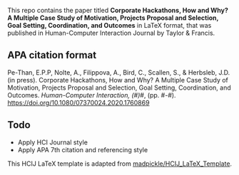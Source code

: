 This repo contains the paper titled <b>Corporate Hackathons, How and Why? A Multiple Case Study of Motivation, Projects Proposal and Selection, Goal Setting, Coordination, and Outcomes</b> in LaTeX format, that was published in Human-Computer Interaction Journal by Taylor & Francis.


## APA citation format
Pe-Than, E.P.P, Nolte, A., Filippova, A., Bird, C., Scallen, S., & Herbsleb, J.D. (in press). Corporate Hackathons, How and Why? A Multiple Case Study of Motivation, Projects Proposal and Selection, Goal Setting, Coordination, and Outcomes. <i>Human-Computer Interaction, (#)</i>#, (pp. #-#). https://doi.org/10.1080/07370024.2020.1760869

## Todo
- Apply HCI Journal style
- Apply APA 7th citation and referencing style

This HCIJ LaTeX template is adapted from [madpickle/HCIJ_LaTeX_Template](https://github.com/madpickle/HCIJ_LaTeX_Template).
